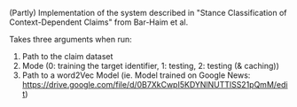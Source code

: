 (Partly) Implementation of the system described in "Stance Classification of Context-Dependent Claims" from Bar-Haim et al.

Takes three arguments when run:
1. Path to the claim dataset
2. Mode (0: training the target identifier, 1: testing, 2: testing (& caching))
3. Path to a word2Vec Model (ie. Model trained on Google News: https://drive.google.com/file/d/0B7XkCwpI5KDYNlNUTTlSS21pQmM/edit)

